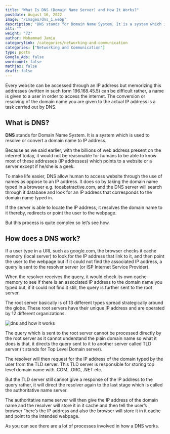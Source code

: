```yaml
---
title: "What Is DNS (Domain Name Server) and How It Works?"
postdate: August 16, 2022
image: "/images/dns_1.webp"
description: "DNS stands for Domain Name System. It is a system which is used to resolve or convert a domain name to IP address."
alt: ""
weight: "72"
author: Mohammad Jamiu
categorylink: /categories/networking-and-communication
categories: ["Networking and Communication"]
type: posts
Google_Ads: false
wordcount: false
mathjax: false
draft: false
---
```


Every website can be accessed through an IP address but memorizing this addresses (written in such form 196.168.45.5) can be difficult rather, a name is given to a user in order to access the internet. The conversion or resolving of the domain name you are given to the actual IP address is a task carried out by DNS.

## What is DNS?

**DNS** stands for Domain Name System. It is a system which is used to resolve or convert a domain name to IP address.

Because as we said earlier, with the billions of web address present on the internet today, it would not be reasonable for humans to be able to know most of these addresses (IP addresses) which points to a website or a server except if he/she is a geek.

To make life easier, DNS allow human to access website through the use of names as oppose to an IP address. It does so by taking the domain name typed in a browser e.g. tooabstractive.com, and the DNS server will search through it database and look for an IP address that corresponds to the domain name typed in.

If the server is able to locate the IP address, it resolves the domain name to it thereby, redirects or point the user to the webpage.

But this process is quite complex so let’s see how.

## How does a DNS work?

If a user type in a URL such as google.com, the browser checks it cache memory (local server) to look for the IP address that link to it, and then point the user to the webpage but if it could not find the associated IP address, a query is sent to the resolver server (or ISP Internet Service Provider).

When the resolver receives the query, it would check its own cache memory to see if there is an associated IP address to the domain name you typed but, if it could not find it still, the query is further sent to the root server.

The root server basically is of 13 different types spread strategically around the globe. These root servers have their unique IP address and are operated by 12 different organizations.

<img loading="lazy" src="/images/dns_1.webp" alt="dns and how it works">

The query which is sent to the root server cannot be processed directly by the root server as it cannot understand the plain domain name so what it does is that, it directs the query sent to it to another server called TLD server (it stands for Top Level Domain server).

The resolver will then request for the IP address of the domain typed by the user from the TLD server. This TLD server is responsible for storing top level domain name with .COM, .ORG, .NET etc.

But the TLD server still cannot give a response of the IP address to the query rather, it will direct the resolver again to the last stage which is called the authoritative name server.

The authoritative name server will then give the IP address of the domain name and the resolver will store it in it cache and then tell the user’s browser “here’s the IP address and also the browser will store it in it cache and point to the intended webpage.

As you can see there are a lot of processes involved in how a DNS works.
